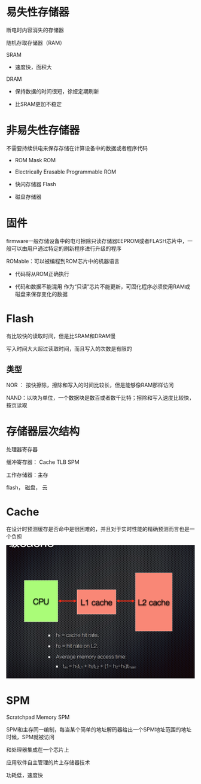 # 易失性存储器

断电时内容消失的存储器

随机存取存储器（RAM）

SRAM

* 速度快，面积大

DRAM

* 保持数据的时间很短，徐娅定期刷新

* 比SRAM更加不稳定

# 非易失性存储器

不需要持续供电来保存存储在计算设备中的数据或者程序代码

* ROM Mask ROM

* Electrically Erasable Programmable ROM

* 快闪存储器 Flash

* 磁盘存储器

# 固件

firmware一般存储设备中的电可擦除只读存储器EEPROM或者FLASH芯片中，一般可以由用户通过特定的刷新程序进行升级的程序

ROMable：可以被编程到ROM芯片中的机器语言

* 代码将从ROM正确执行

* 代码和数据不能混用 作为“只读”芯片不能更新，可固化程序必须使用RAM或磁盘来保存变化的数据

# Flash

有比较快的读取时间，但是比SRAM和DRAM慢

写入时间大大超过读取时间，而且写入的次数是有限的


## 类型

NOR ： 按快擦除，擦除和写入的时间比较长，但是能够像RAM那样访问

NAND：以块为单位，一个数据块是数百或者数千比特；擦除和写入速度比较快，按页读取

# 存储器层次结构

处理器寄存器

缓冲寄存器： Cache TLB SPM

工作存储器：主存

flash， 磁盘， 云

# Cache 

在设计时预测缓存是否命中是很困难的，并且对于实时性能的精确预测而言也是一个负担

![](./img/1-2.png)

# SPM

Scratchpad Memory SPM

SPM和主存同一编制，每当某个简单的地址解码器给出一个SPM地址范围的地址时候，SPM就被访问

和处理器集成在一个芯片上

应用软件自主管理的片上存储器技术

功耗低，速度快
